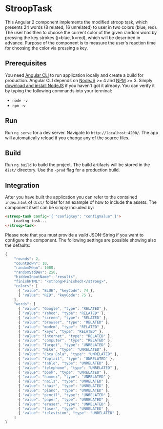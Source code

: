 # StroopTask

This Angular 2 component implements the modified stroop task, which presents 24 words (8 related, 16 unrelated) to user in two colors (blue, red). The user has then to choose the current color of the given random word by pressing the key strokes (j=blue, k=red), which will be described in advance. Purpose of the component is to measure the user's reaction time for choosing the color via pressing a key.

## Prerequisites

You need [Angular CLI](https://cli.angular.io/) to run application locally and create a build for production. Angular CLI depends on [NodeJS](https://nodejs.org/en/download/) >= 4 and [NPM](https://www.npmjs.com/) >= 3. Simply [download and install NodeJS](https://nodejs.org/en/download/) if you haven't got it already. You can verify it by typing the following commands into your terminal:
- `node -v`
- `npm -v`

## Run
Run `ng serve` for a dev server. Navigate to `http://localhost:4200/`. The app will automatically reload if you change any of the source files.

## Build
Run `ng build` to build the project. The build artifacts will be stored in the `dist/` directory. Use the `-prod` flag for a production build.

## Integration
After you have built the application you can refer to the contained `index.html` of `dist/` folder for an example of how to include the assets. The component itself can be simply included by:

```html
<stroop-task config='{ "configKey": "configValue" }'>
    Loading task...
</stroop-task>
```

Please note that you must provide a *valid* JSON-String if you want to configure the component. The following settings are possible showing also the defaults:

```js
{
    "rounds": 2,
    "countDown": 10,
    "randomMean": 1000,
    "randomStdDev": 250,
    "hiddenInputName": "results",
    "finishHTML": "<strong>Finished!</strong>",
    "colors": [
      { "value": "BLUE", "keyCode": 74 },
      { "value": "RED", "keyCode": 75 },
    ],
    "words": [
      { "value": "Google", "type": "RELATED" },
      { "value": "Yahoo", "type": "RELATED" },
      { "value": "screen", "type": "RELATED" },
      { "value": "browser", "type": "RELATED" },
      { "value": "modem", "type": "RELATED" },
      { "value": "keys", "type": "RELATED" },
      { "value": "internet", "type": "RELATED" },
      { "value": "computer", "type": "RELATED" },
      { "value": "Target", "type": "UNRELATED" },
      { "value": "Nike", "type": "UNRELATED" },
      { "value": "Coca Cola", "type": "UNRELATED" },
      { "value": "Yoplait", "type": "UNRELATED" },
      { "value": "table", "type": "UNRELATED" },
      { "value": "telephone", "type": "UNRELATED" },
      { "value": "book", "type": "UNRELATED" },
      { "value": "hammer", "type": "UNRELATED" },
      { "value": "nails", "type": "UNRELATED" },
      { "value": "chair", "type": "UNRELATED" },
      { "value": "piano", "type": "UNRELATED" },
      { "value": "pencil", "type": "UNRELATED" },
      { "value": "paper", "type": "UNRELATED" },
      { "value": "eraser", "type": "UNRELATED" },
      { "value": "laser", "type": "UNRELATED" },
      { "value": "television", "type": "UNRELATED" },
    ]
}
```
